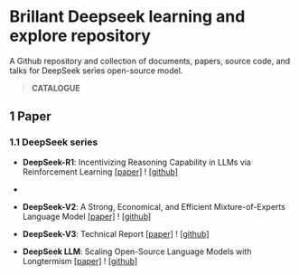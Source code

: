 # Brillant Deepseek learning and explore repository

A Github repository and collection of documents, papers, source code, and talks for DeepSeek series open-source model.

> **CATALOGUE**

## 1  Paper <span id=' paper'></span>

### 1.1 DeepSeek series
* **DeepSeek-R1**: Incentivizing Reasoning Capability in LLMs via Reinforcement Learning  [[paper]](https://arxiv.org/abs/2501.12948) ! [[github]](https://github.com/deepseek-ai/DeepSeek-R1)
* 
* **DeepSeek-V2**: A Strong, Economical, and Efficient Mixture-of-Experts Language Model [[paper]](https://arxiv.org/abs/2405.04434) ! [[github]](https://github.com/deepseek-ai/DeepSeek-V2)

* **DeepSeek-V3**: Technical Report  [[paper]](https://arxiv.org/html/2412.19437v1) ! [[github]](https://github.com/deepseek-ai/DeepSeek-V3)

* **DeepSeek LLM**: Scaling Open-Source Language Models with Longtermism [[paper]](https://arxiv.org/abs/2401.02954) ! [[github]](https://github.com/deepseek-ai/DeepSeek-LLM)
